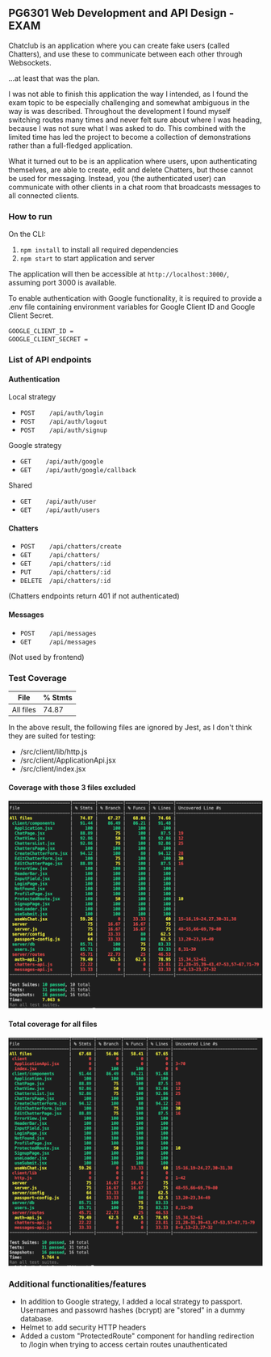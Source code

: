 ## PG6301 Web Development and API Design - EXAM

Chatclub is an application where you can create fake users (called Chatters), and use these to communicate between each other through Websockets.

...at least that was the plan.

I was not able to finish this application the way I intended, as I found the exam topic to be especially challenging and somewhat ambiguous in the way is was described. Throughout the development I found myself switching routes many times and never felt sure about where I was heading, because I was not sure what I was asked to do.  This combined with the limited time has led the project to become a collection of demonstrations rather than a full-fledged application.

What it turned out to be is an application where users, upon authenticating themselves, are able to create, edit and delete Chatters, but those cannot be used for messaging. Instead, you (the authenticated user) can communicate with other clients in a chat room that broadcasts messages to all connected clients.

### How to run

On the CLI:
1. `npm install` to install all required dependencies
3. `npm start` to start application and server

The application will then be accessible at `http://localhost:3000/`, assuming port 3000 is available.

To enable authentication with Google functionality, it is required to provide a .env file containing environment variables for Google Client ID and Google Client Secret.

```
GOOGLE_CLIENT_ID = 
GOOGLE_CLIENT_SECRET =
```

### List of API endpoints

#### Authentication
Local strategy
* `POST    /api/auth/login`
* `POST    /api/auth/logout`
* `POST    /api/auth/signup`

Google strategy
* `GET    /api/auth/google`
* `GET    /api/auth/google/callback`

Shared
* `GET    /api/auth/user`
* `GET    /api/auth/users`

#### Chatters
* `POST    /api/chatters/create`
* `GET     /api/chatters/`
* `GET     /api/chatters/:id`
* `PUT     /api/chatters/:id`
* `DELETE  /api/chatters/:id`

(Chatters endpoints return 401 if not authenticated)

#### Messages
* `POST    /api/messages`
* `GET     /api/messages`

(Not used by frontend)

### Test Coverage

| File         | % Stmts         
| -------------|-------------
| All files    | 74.87

In the above result, the following files are ignored by Jest, as I don't think they are suited for testing:
* /src/client/lib/http.js
* /src/client/ApplicationApi.jsx
* /src/client/index.jsx

#### Coverage with those 3 files excluded
![coverage](images/coverage.png)

#### Total coverage for all files
![coverage-total](images/coverage-total.png)


### Additional functionalities/features

* In addition to Google strategy, I added a local strategy to passport. Usernames and passowrd hashes (bcrypt) are "stored" in a dummy database.
* Helmet to add security HTTP headers
* Added a custom "ProtectedRoute" component for handling redirection to /login when trying to access certain routes unauthenticated